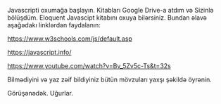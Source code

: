 Javascripti oxumağa başlayın. Kitabları Google Drive-a atdım və Sizinlə bölüşdüm. Eloquent Javascipt kitabını oxuya bilərsiniz. Bundan əlavə aşağədakı linklərdən faydalanın:

https://www.w3schools.com/js/default.asp

https://javascript.info/

https://www.youtube.com/watch?v=Bv_5Zv5c-Ts&t=32s

Bilmədiyini və yaz zəif bildiyiniz bütün mövzuları yaxşı şəkildə öyrənin.

Görüşənədək. Uğurlar.
